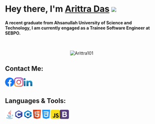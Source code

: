 # Hey there, I'm  [Arittra Das]() <img src="https://media.giphy.com/media/iJUhSOR9agCiXPFBqu/giphy.gif" width="50px"> 

#### A recent graduate from Ahsanullah University of Science and Technology, I am currently engaged as a Trainee Software Engineer at SEBPO.

<br />


<p align="center"> <img src="https://komarev.com/ghpvc/?username=Arittra101&label=Profile%20views&color=ce9927&style=flat" alt="Arittra101" /> </p>

## Contact Me:
<a href="https://www.facebook.com/arittra.das.98/">
  <img align="left" alt="Arittra101's Facebook" width="30px" src="https://github.com/dhruba-datta/dhruba-datta/blob/main/assets/facebook.svg" />
</a>
<a href="https://www.instagram.com/arittra101/">
  <img align="left" alt="Arittra101's Instagram" width="30px" src="https://github.com/dhruba-datta/dhruba-datta/blob/main/assets/instagram.svg" />
</a>
<a href="https://www.linkedin.com/in/arittra-das-47a9501b7/">
  <img align="left" alt="Arittra101's LinkedIN" width="30px" src="https://github.com/dhruba-datta/dhruba-datta/blob/main/assets/linkedin.svg" />
</a>



<br />

<br />

## Languages & Tools:

<img align="left" alt="java" width="30px" src="https://github.com/dhruba-datta/dhruba-datta/blob/main/assets/java.svg" />
<img align="left" alt="c" width="30px" src="https://github.com/dhruba-datta/dhruba-datta/blob/main/assets/c-programming.svg" />
<img align="left" alt="c++" width="30px" src="https://github.com/dhruba-datta/dhruba-datta/blob/main/assets/c++.svg" />
<img align="left" alt="html" width="30px" src="https://github.com/dhruba-datta/dhruba-datta/blob/main/assets/html.svg" />
<img align="left" alt="css" width="30px" src="https://github.com/dhruba-datta/dhruba-datta/blob/main/assets/css.svg" />
<img align="left" alt="js" width="30px" src="https://github.com/dhruba-datta/dhruba-datta/blob/main/assets/js.svg" />
<img align="left" alt="bootstrap" width="30px" src="https://github.com/dhruba-datta/dhruba-datta/blob/main/assets/bootstrap.svg" />



<br />
<br />



